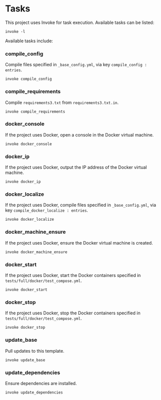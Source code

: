 # Tasks

This project uses Invoke for task execution. Available tasks can be listed:

`invoke -l`

Available tasks include:

### compile_config

Compile files specified in `_base_config.yml`, via key `compile_config : entries`.

`invoke compile_config`

### compile_requirements

Compile `requirements3.txt` from `requirements3.txt.in`.

`invoke compile_requirements`

### docker_console

If the project uses Docker, open a console in the Docker virtual machine.

`invoke docker_console`

### docker_ip

If the project uses Docker, output the IP address of the Docker virtual machine.

`invoke docker_ip`

### docker_localize

If the project uses Docker, compile files specified in `_base_config.yml`, via key `compile_docker_localize : entries`.

`invoke docker_localize`

### docker_machine_ensure

If the project uses Docker, ensure the Docker virtual machine is created.

`invoke docker_machine_ensure`

### docker_start

If the project uses Docker, start the Docker containers specified in `tests/full/docker/test_compose.yml`.

`invoke docker_start`

### docker_stop

If the project uses Docker, stop the Docker containers specified in `tests/full/docker/test_compose.yml`.

`invoke docker_stop`

### update_base

Pull updates to this template.

`invoke update_base`

### update_dependencies

Ensure dependencies are installed.

`invoke update_dependencies`

